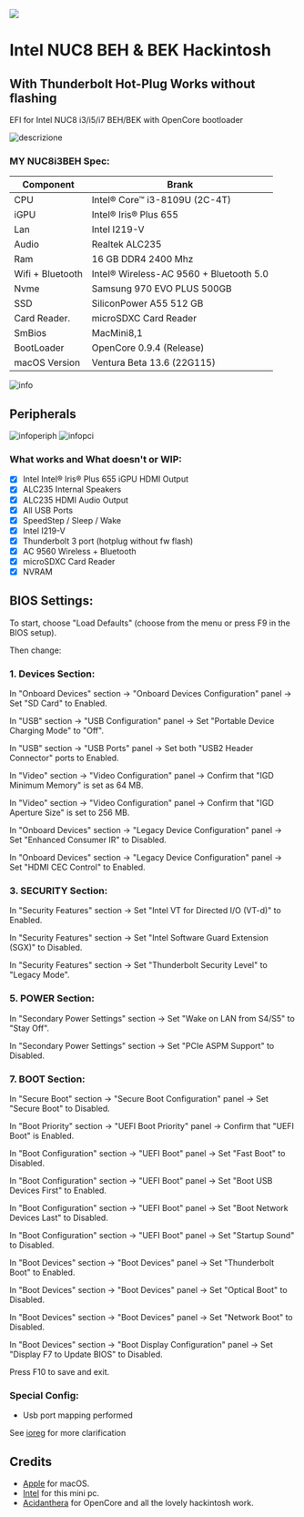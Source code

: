 [![](https://img.shields.io/badge/EFI-Release-informational?style=flat&logo=apple&logoColor=white&color=9debeb)](https://github.com/Lorys89/Intel-NUC8-Hackintosh/releases)

# Intel NUC8 BEH & BEK Hackintosh
## With Thunderbolt Hot-Plug Works without flashing

EFI for Intel NUC8 i3/i5/i7 BEH/BEK with OpenCore bootloader

![descrizione](./Screenshot/pc.png)

### MY NUC8i3BEH Spec:

| Component        | Brank                                  |
| ---------------- | ---------------------------------------|
| CPU              | Intel® Core™ i3-8109U (2C-4T)          |
| iGPU             | Intel® Iris® Plus 655                  |
| Lan              | Intel I219-V                           |
| Audio            | Realtek ALC235                         |
| Ram              | 16 GB DDR4 2400 Mhz                    |
| Wifi + Bluetooth | Intel® Wireless-AC 9560 + Bluetooth 5.0|
| Nvme             | Samsung 970 EVO PLUS 500GB             |
| SSD              | SiliconPower A55 512 GB                |
| Card Reader.     | microSDXC Card Reader                  |
| SmBios           | MacMini8,1                             |
| BootLoader       | OpenCore 0.9.4 (Release)               |
| macOS Version    | Ventura Beta 13.6 (22G115)             |


![info](./Screenshot/INFO.png)

## Peripherals

![infoperiph](./Screenshot/PERIPH.png)
![infopci](./Screenshot/PCI.png)

### What works and What doesn't or WIP:

- [x] Intel Intel® Iris® Plus 655 iGPU HDMI Output
- [x] ALC235 Internal Speakers
- [x] ALC235 HDMI Audio Output
- [x] All USB Ports 
- [x] SpeedStep / Sleep / Wake
- [x] Intel I219-V
- [x] Thunderbolt 3 port (hotplug without fw flash)
- [x] AC 9560 Wireless + Bluetooth
- [x] microSDXC Card Reader
- [x] NVRAM

## BIOS Settings:
To start, choose "Load Defaults" (choose from the menu or press F9 in the BIOS setup).

Then change:

### 1. Devices Section:

In "Onboard Devices" section → "Onboard Devices Configuration" panel → Set "SD Card" to Enabled.

In "USB" section → "USB Configuration" panel → Set "Portable Device Charging Mode" to "Off".

In "USB" section → "USB Ports" panel → Set both "USB2 Header Connector" ports to Enabled.

In "Video" section → "Video Configuration" panel → Confirm that "IGD Minimum Memory" is set as 64 MB.

In "Video" section → "Video Configuration" panel → Confirm that "IGD Aperture Size" is set to 256 MB.

In "Onboard Devices" section → "Legacy Device Configuration" panel → Set "Enhanced Consumer IR" to Disabled.

In "Onboard Devices" section → "Legacy Device Configuration" panel → Set "HDMI CEC Control" to Enabled.

### 3. SECURITY Section:

In "Security Features" section → Set "Intel VT for Directed I/O (VT-d)" to Enabled.

In "Security Features" section → Set "Intel Software Guard Extension (SGX)" to Disabled.

In "Security Features" section → Set "Thunderbolt Security Level" to "Legacy Mode".

### 5. POWER Section:

In "Secondary Power Settings" section → Set "Wake on LAN from S4/S5" to "Stay Off".

In "Secondary Power Settings" section → Set "PCIe ASPM Support" to Disabled.

### 7. BOOT Section:

In "Secure Boot" section → "Secure Boot Configuration" panel → Set "Secure Boot" to Disabled.

In "Boot Priority" section → "UEFI Boot Priority" panel → Confirm that "UEFI Boot" is Enabled.

In "Boot Configuration" section → "UEFI Boot" panel → Set "Fast Boot" to Disabled.

In "Boot Configuration" section → "UEFI Boot" panel → Set "Boot USB Devices First" to Enabled.

In "Boot Configuration" section → "UEFI Boot" panel → Set "Boot Network Devices Last" to Disabled.

In "Boot Configuration" section → "UEFI Boot" panel → Set "Startup Sound" to Disabled.

In "Boot Devices" section → "Boot Devices" panel → Set "Thunderbolt Boot" to Enabled.

In "Boot Devices" section → "Boot Devices" panel → Set "Optical Boot" to Disabled.

In "Boot Devices" section → "Boot Devices" panel → Set "Network Boot" to Disabled.

In "Boot Devices" section → "Boot Display Configuration" panel → Set "Display F7 to Update BIOS" to Disabled.

Press F10 to save and exit.

### Special Config:

- Usb port mapping performed


See [ioreg](https://raw.githubusercontent.com/Lorys89/Intel-NUC8-Hackintosh/main/IOREG-MacMini8%2C1.ioreg) for more clarification

## Credits

- [Apple](https://apple.com) for macOS.
- [Intel](https://www.intel.it/content/www/it/it/products/details/nuc.html) for this mini pc.
- [Acidanthera](https://github.com/acidanthera) for OpenCore and all the lovely hackintosh work.
